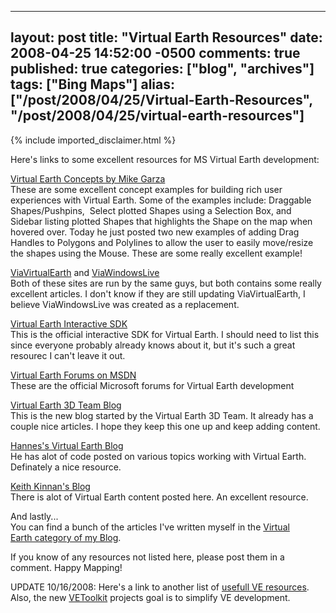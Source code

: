   ---
  layout: post
  title: "Virtual Earth Resources"
  date: 2008-04-25 14:52:00 -0500
  comments: true
  published: true
  categories: ["blog", "archives"]
  tags: ["Bing Maps"]
  alias: ["/post/2008/04/25/Virtual-Earth-Resources", "/post/2008/04/25/virtual-earth-resources"]
  ---
<!-- more -->
{% include imported_disclaimer.html %}
<p>
Here&#39;s&nbsp;links to&nbsp;some excellent resources&nbsp;for MS&nbsp;Virtual Earth development: 
</p>
<p>
<a href="http://garzilla.net/vemaps/">Virtual Earth Concepts by Mike Garza</a><br />
These are some excellent concept examples&nbsp;for building rich user experiences with Virtual Earth. Some of the examples include: Draggable Shapes/Pushpins,&nbsp; Select plotted Shapes using a Selection Box, and Sidebar listing plotted Shapes that highlights the Shape on the map when hovered over. Today he just posted two new examples of adding Drag Handles to Polygons and Polylines to allow the user to easily move/resize the shapes using the Mouse. These are some really excellent example! 
</p>
<p>
<a href="http://viavirtualearth.com">ViaVirtualEarth</a> and <a href="http://www.viawindowslive.com/VirtualEarth.aspx">ViaWindowsLive</a><br />
Both of these sites are run by the same guys, but both contains some really excellent articles. I don&#39;t know if they are still updating ViaVirtualEarth, I believe ViaWindowsLive was created as a replacement. 
</p>
<p>
<a href="http://dev.live.com/virtualearth/sdk">Virtual Earth Interactive SDK</a><br />
This is the official interactive SDK for Virtual Earth. I should need to list this since everyone probably already knows about it, but it&#39;s such a great resourec I can&#39;t leave it out. 
</p>
<p>
<a href="http://forums.msdn.microsoft.com/en-US/vemapcontroldev/threads/">Virtual Earth Forums on MSDN</a><br />
These are the official Microsoft forums for Virtual Earth development
</p>
<p>
<a href="http://blogs.msdn.com/VirtualEarth3D/">Virtual Earth 3D Team Blog</a><br />
This is the new blog started by the Virtual Earth 3D Team. It already has a couple nice articles. I hope they keep this one up and keep adding content.
</p>
<p>
<a href="http://blogs.msdn.com/VirtualEarth3D/">Hannes&#39;s Virtual Earth Blog</a><br />
He has alot of code posted on various topics working with Virtual Earth. Definately a nice resource.
</p>
<p>
<a href="http://blogs.msdn.com/keithkin/default.aspx">Keith Kinnan&#39;s Blog</a><br />
There is alot of Virtual Earth content posted here. An excellent resource.
</p>
<p>
And lastly...<br />
You can find a bunch of the articles I&#39;ve written myself in the <a href="/category/Virtual-Earth.aspx">Virtual Earth&nbsp;category of my Blog</a>.
</p>
<p>
If you know of any resources not listed here, please post them in a comment. Happy Mapping!
</p>
<p>
UPDATE 10/16/2008: Here&#39;s a link to another list of <a href="http://social.msdn.microsoft.com/Forums/en-US/vemapcontroldev/thread/001db5dc-6fd3-4723-8654-971865ea281e">usefull VE resources</a>. Also, the new <a href="http://codeplex.com/VEToolkit">VEToolkit</a> projects goal is to simplify VE development.
</p>
